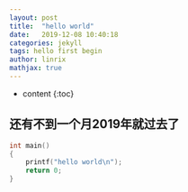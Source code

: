 ```yaml
---
layout: post
title:  "hello world"
date:   2019-12-08 10:40:18
categories: jekyll
tags: hello first begin
author: linrix
mathjax: true
---
```


* content
{:toc}

## 还有不到一个月2019年就过去了





```c++
int main()
{
    printf("hello world\n");
    return 0;
}

```

